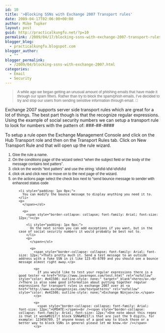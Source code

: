 ```yaml
---
id: 10
title: '>Blocking SSNs with Exchange 2007 Transport rules'
date: 2009-04-17T02:06:00+00:00
author: Mike Tupker
layout: post
guid: http://practicalkungfu.net/?p=10
permalink: /2009/04/17/blocking-ssns-with-exchange-2007-transport-rules/
blogger_blog:
  - practicalkungfu.blogspot.com
blogger_author:
  - ""
blogger_permalink:
  - /2009/04/blocking-ssns-with-exchange-2007.html
categories:
  - Email
  - Security
---
```

><span style="border-collapse: collapse; font-family: Arial; font-size: 12px;">A while ago we began getting an unusual amount of phishing emails that have made it through our spam filters. Rather than try to block the spam/phish emails, I&#8217;ve decided to try and stop our users from sending sensitive information through email. 🙂</p> 

<p>
  Exchange 2007 supports server side transport rules which are great for a lot of things. The best part though is that the recognize regular expressions. Using the example of social security numbers we can setup a transport rule to look for numbers with the pattern of: ###-##-####
</p>

<p>
  To setup a rule open the Exchange Management Console and click on the Hub Transport role and then on the Transport Rules tab. Click on New Transport Rule and that will open up the rule wizard.
</p>

<p>
  </span>
</p>

<ol>
  <span style="border-collapse: collapse; font-family: Arial; font-size: 12px;"></p> 
  
  <li style="padding: 1px 0px;">
    Give the rule a name.
  </li>
  <li style="padding: 1px 0px;">
    On the conditions page of the wizard select &#8220;when the subject field or the body of the message contains text patters&#8221;.
  </li>
  <li style="padding: 1px 0px;">
    click on the words &#8220;text patters&#8221; and use the string: \d\d\d-\d\d-\d\d\d\d
  </li>
  <li style="padding: 1px 0px;">
    click ok and click next to move on to the next page of the wizard.
  </li>
  <li style="padding: 1px 0px;">
    on the actions page select the check box next to &#8220;send bounce message to sender with enhanced status code
  </li>
  <p>
    </span>
  </p>
  
  <ol>
    <span style="border-collapse: collapse; font-family: Arial; font-size: 12px;"></p> 
    
    <li style="padding: 1px 0px;">
      You can modify the bounce message to display anything you need it to.
    </li>
    <p>
      </span></ol> 
      
      <p>
        <span style="border-collapse: collapse; font-family: Arial; font-size: 12px;"></p> 
        
        <li style="padding: 1px 0px;">
          On the next screen you can add exceptions if you want, but in the case of social security numbers it would probably be best not to.
        </li>
        <p>
          </span></ol> 
          
          <p>
            <span style="border-collapse: collapse; font-family: Arial; font-size: 12px;">Thats pretty much it. Send a test message to an outside address with a fake SSN in it like 123-45-6789 and you should see a bounce message almost right away.</p> 
            
            <p>
              If you would like to test your regular expressions there is a good tester <a href="http://www.javaregex.com/test.html" rel="nofollow" style="color: #e41500; outline-style: none;" target="_blank">here</a>.<br />There is also some good information about putting together regular expressions for transport rules in exchange 2007 over at <a href="http://www.exchangeninjas.com/textpatterns" rel="nofollow" style="color: #e41500; outline-style: none;">Exchange Ninjas</a>.</span>
            </p>
            
            <p>
              <span style="border-collapse: collapse; font-family: Arial; font-size: 12px;">UPDATE:</span><br /><span style="border-collapse: collapse; font-family: Arial; font-size: 12px;">One note about this regex is that it won&#8217;t block SSN&#8217;s that are just the 9 digits, for example: 123456789. If anyone knows of a good way to block those or a better way to block SSNs in general please let me know.<br /></span>
            </p>